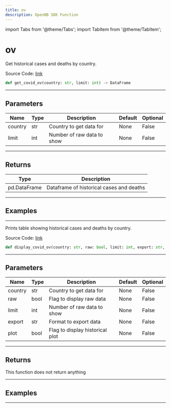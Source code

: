 ```yaml
---
title: ov
description: OpenBB SDK Function
---
```


import Tabs from '@theme/Tabs';
import TabItem from '@theme/TabItem';

# ov

<Tabs>
<TabItem value="model" label="Model" default>

Get historical cases and deaths by country.

Source Code: [link](https://github.com/OpenBB-finance/OpenBBTerminal/tree/main/openbb_terminal/alternative/covid/covid_model.py#L99)

```python
def get_covid_ov(country: str, limit: int) -> DataFrame
```
---

## Parameters

| Name | Type | Description | Default | Optional |
| ---- | ---- | ----------- | ------- | -------- |
| country | str | Country to get data for | None | False |
| limit | int | Number of raw data to show | None | False |

---

## Returns

| Type | Description |
| ---- | ----------- |
| pd.DataFrame | Dataframe of historical cases and deaths |

---

## Examples

---



</TabItem>
<TabItem value="view" label="View">

Prints table showing historical cases and deaths by country.

Source Code: [link](https://github.com/OpenBB-finance/OpenBBTerminal/tree/main/openbb_terminal/alternative/covid/covid_view.py#L129)

```python
def display_covid_ov(country: str, raw: bool, limit: int, export: str, plot: bool) -> None
```
---

## Parameters

| Name | Type | Description | Default | Optional |
| ---- | ---- | ----------- | ------- | -------- |
| country | str | Country to get data for | None | False |
| raw | bool | Flag to display raw data | None | False |
| limit | int | Number of raw data to show | None | False |
| export | str | Format to export data | None | False |
| plot | bool | Flag to display historical plot | None | False |

---

## Returns

This function does not return anything

---

## Examples

---



</TabItem>
</Tabs>